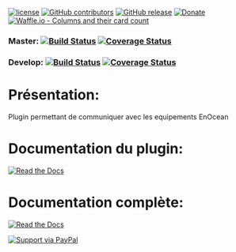 
[![license](https://img.shields.io/github/license/NextDom/plugin-enocean.svg)](./LICENSE) [![GitHub contributors](https://img.shields.io/github/contributors/NextDom/plugin-enocean.svg)](../../graphs/contributors) [![GitHub release](https://img.shields.io/github/release/NextDom/plugin-enocean.svg)](../../releases) [![Donate](https://img.shields.io/badge/Donate-PayPal-green.svg)](https://www.paypal.me/ethal) [![Waffle.io - Columns and their card count](https://badge.waffle.io/NextDom/plugin-enocean.svg?columns=all)](https://waffle.io/NextDom/plugin-enocean)

### Master: [![Build Status](https://travis-ci.org/NextDom/plugin-enocean.svg?branch=master)](https://travis-ci.org/NextDom/plugin-enocean)  [![Coverage Status](https://coveralls.io/repos/github/NextDom/plugin-enocean/badge.svg?branch=master)](https://coveralls.io/github/NextDom/plugin-AndroidRemoteControl?branch=master)

### Develop: [![Build Status](https://travis-ci.org/NextDom/plugin-enocean.svg?branch=develop)](https://travis-ci.org/NextDom/plugin-enocean)  [![Coverage Status](https://coveralls.io/repos/github/NextDom/plugin-enocean/badge.svg?branch=develop)](https://coveralls.io/github/NextDom/plugin-enocean?branch=develop)

# Présentation:

Plugin permettant de communiquer avec les equipements EnOcean

# Documentation du plugin:
[![Read the Docs](https://img.shields.io/readthedocs/pip.svg)](docs/fr_FR/index.md)

# Documentation complète:

[![Read the Docs](plugin_info/enocean_icon.png)](https://NextDom.github.io/plugin-enocean)


[![Support via PayPal](https://cdn.rawgit.com/twolfson/paypal-github-button/1.0.0/dist/button.svg)](https://www.paypal.me/ethal/)
